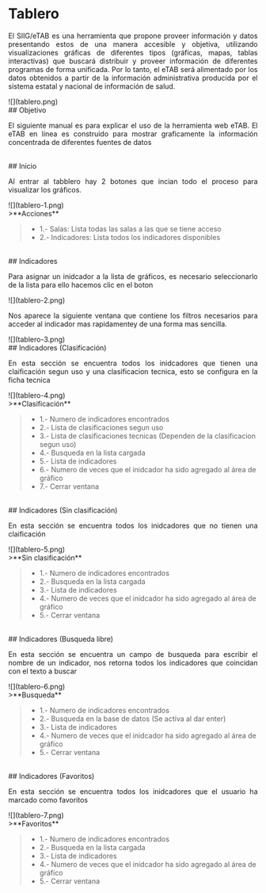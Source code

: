 
# Tablero

<p style="text-align: justify;">
El SIIG/eTAB es una herramienta que propone proveer información y datos presentando estos de una manera accesible y objetiva, utilizando visualizaciones gráficas de diferentes tipos (gráficas, mapas, tablas interactivas) que buscará distribuir y proveer información de diferentes programas de forma unificada. Por lo tanto, el eTAB será alimentado por los datos obtenidos a partir de la información administrativa producida por el sistema estatal y nacional de información de salud.
</p>
![](tablero.png)

<br>
## Objetivo
<br>

<p style="text-align: justify;">
El siguiente manual es para explicar el uso de la herramienta web eTAB. 
El eTAB en línea es construido para mostrar graficamente la información concentrada de diferentes fuentes de datos
</p>

<br>
## Inicio
<br>

<p style="text-align: justify;">
Al entrar al tabblero hay 2 botones que incian todo el proceso para visualizar los gráficos.
</p>
![](tablero-1.png)

<br>
>**Acciones**

> - 1.- Salas: Lista todas las salas a las que se tiene acceso
> - 2.- Indicadores: Lista todos los indicadores disponibles

<br>
## Indicadores
<br>

<p style="text-align: justify;">
Para asignar un inidcador a la lista de gráficos, es necesario seleccionarlo de la lista para ello hacemos clic en el boton
</p>
![](tablero-2.png)

<br>
<p style="text-align: justify;">
Nos aparece la siguiente ventana que contiene los filtros necesarios para acceder al indicador mas rapidamentey de una forma mas sencilla.
</p>
![](tablero-3.png)

<br>
## Indicadores (Clasificación)
<br>
<p style="text-align: justify;">
En esta sección se encuentra todos los inidcadores que tienen una claificación segun uso y una clasificacion tecnica, esto se configura en la ficha tecnica
</p>
![](tablero-4.png)


<br>
>**Clasificación**

> - 1.- Numero de indicadores encontrados
> - 2.- Lista de clasificaciones segun uso
> - 3.- Lista de clasificaciones tecnicas (Dependen de la clasificacion segun uso)
> - 4.- Busqueda en la lista cargada
> - 5.- Lista de indicadores
> - 6.- Numero de veces que el inidcador ha sido agregado al área de gráfico
> - 7.- Cerrar ventana

<br>
## Indicadores (Sin clasificación)
<br>
<p style="text-align: justify;">
En esta sección se encuentra todos los inidcadores que no tienen una claificación
</p>
![](tablero-5.png)


<br>
>**Sin clasificación**

> - 1.- Numero de indicadores encontrados
> - 2.- Busqueda en la lista cargada
> - 3.- Lista de indicadores
> - 4.- Numero de veces que el inidcador ha sido agregado al área de gráfico
> - 5.- Cerrar ventana

<br>
## Indicadores (Busqueda libre)
<br>
<p style="text-align: justify;">
En esta sección se encuentra un campo de busqueda para escribir el nombre de un indicador, nos retorna todos los indicadores que coincidan con el texto a buscar
</p>
![](tablero-6.png)


<br>
>**Busqueda**

> - 1.- Numero de indicadores encontrados
> - 2.- Busqueda en la base de datos (Se activa al dar enter)
> - 3.- Lista de indicadores
> - 4.- Numero de veces que el inidcador ha sido agregado al área de gráfico
> - 5.- Cerrar ventana

<br>
## Indicadores (Favoritos)
<br>
<p style="text-align: justify;">
En esta sección se encuentra todos los inidcadores que el usuario ha marcado como favoritos
</p>
![](tablero-7.png)


<br>
>**Favoritos**

> - 1.- Numero de indicadores encontrados
> - 2.- Busqueda en la lista cargada
> - 3.- Lista de indicadores
> - 4.- Numero de veces que el inidcador ha sido agregado al área de gráfico
> - 5.- Cerrar ventana
